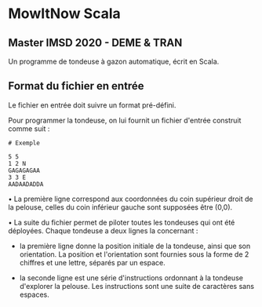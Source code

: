 # MowItNow Scala
## Master IMSD 2020 - DEME & TRAN

Un programme de tondeuse à gazon automatique, écrit en Scala.



## Format du fichier en entrée

Le fichier en entrée doit suivre un format pré-défini.

Pour programmer la tondeuse, on lui fournit un fichier d'entrée construit comme suit :

```raw
# Exemple

5 5
1 2 N
GAGAGAGAA
3 3 E
AADAADADDA
```

• La première ligne correspond aux coordonnées du coin supérieur droit de la pelouse,
celles du coin inférieur gauche sont supposées être (0,0).

• La suite du fichier permet de piloter toutes les tondeuses qui ont été déployées.
Chaque tondeuse a deux lignes la concernant :

- la première ligne donne la position initiale de la tondeuse, ainsi que son
orientation. La position et l'orientation sont fournies sous la forme de 2 chiffres
et une lettre, séparés par un espace.

- la seconde ligne est une série d'instructions ordonnant à la tondeuse d'explorer
la pelouse. Les instructions sont une suite de caractères sans espaces.

```raw


```


```console

```

